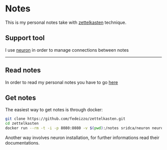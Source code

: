 # Notes
This is my personal notes take with [zettelkasten](https://writingcooperative.com/zettelkasten-how-one-german-scholar-was-so-freakishly-productive-997e4e0ca125) technique.

## Support tool
I use [neuron](https://github.com/srid/neuron) in order to manage connections between notes

---
## Read notes
In order to read my personal notes you have to go [here](https://fedeizzo.github.io/zettelkasten/)

## Get notes
The easiest way to get notes is through docker:

```bash
git clone https://github.com/fedeizzo/zettelkasten.git
cd zettelkasten
docker run --rm -t -i -p 8080:8080 -v $(pwd):/notes sridca/neuron neuron rib -ws 0.0.0.0:8080
```

Another way involves neuron installation, for further informations read their documentations.

